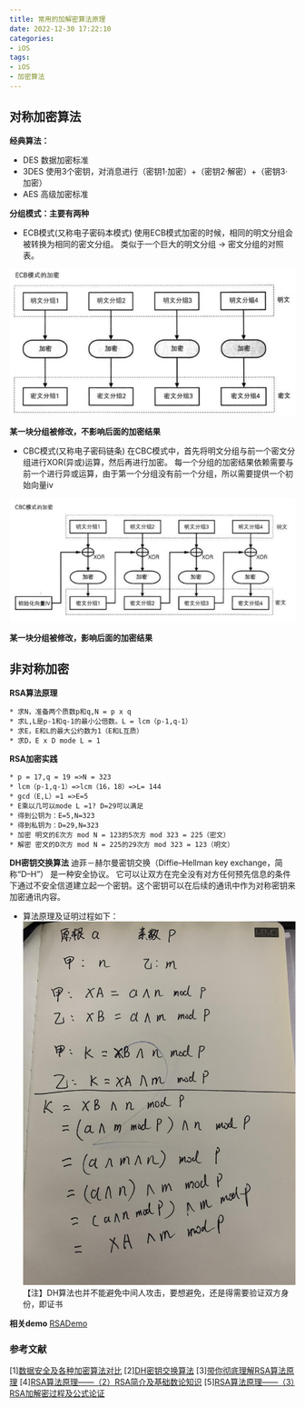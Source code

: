 ```yaml
---
title: 常用的加解密算法原理
date: 2022-12-30 17:22:10
categories:
- iOS
tags:
- iOS
- 加密算法
---
```


## 对称加密算法

**经典算法：**
- DES 数据加密标准
- 3DES 使用3个密钥，对消息进行（密钥1·加密）+（密钥2·解密）+（密钥3·加密）
- AES 高级加密标准

**分组模式：主要有两种**

- ECB模式(又称电子密码本模式)
  使用ECB模式加密的时候，相同的明文分组会被转换为相同的密文分组。
  类似于一个巨大的明文分组 -> 密文分组的对照表。


![](images/iOS/encode_theory/01.jpg)

  **某一块分组被修改，不影响后面的加密结果**

- CBC模式(又称电子密码链条)
  在CBC模式中，首先将明文分组与前一个密文分组进行XOR(异或)运算，然后再进行加密。
  每一个分组的加密结果依赖需要与前一个进行异或运算，由于第一个分组没有前一个分组，所以需要提供一个初始向量iv

![](images/iOS/encode_theory/02.jpg)

**某一块分组被修改，影响后面的加密结果**


## 非对称加密

**RSA算法原理**
```
* 求N，准备两个质数p和q,N = p x q
* 求L,L是p-1和q-1的最小公倍数。L = lcm（p-1,q-1）
* 求E，E和L的最大公约数为1（E和L互质）
* 求D，E x D mode L = 1
```

**RSA加密实践**
```
* p = 17,q = 19 =>N = 323
* lcm（p-1,q-1）=>lcm（16，18）=>L= 144
* gcd（E,L）=1 =>E=5
* E乘以几可以mode L =1? D=29可以满足
* 得到公钥为：E=5,N=323
* 得到私钥为：D=29,N=323
* 加密 明文的E次方 mod N = 123的5次方 mod 323 = 225（密文）
* 解密 密文的D次方 mod N = 225的29次方 mod 323 = 123（明文）
```

**DH密钥交换算法**
迪菲－赫尔曼密钥交换（Diffie–Hellman key exchange，简称“D–H”） 是一种安全协议。
它可以让双方在完全没有对方任何预先信息的条件下通过不安全信道建立起一个密钥。这个密钥可以在后续的通讯中作为对称密钥来加密通讯内容。
- 算法原理及证明过程如下：
![](images/iOS/encode_theory/03.jpg)
【注】DH算法也并不能避免中间人攻击，要想避免，还是得需要验证双方身份，即证书


**相关demo**
[RSADemo](https://github.com/aaszjp/RSADemo)


### 参考文献
[1][数据安全及各种加密算法对比](https://www.jianshu.com/p/b44927161081)
[2][DH密钥交换算法](https://blog.csdn.net/fw0124/article/details/8462373)
[3][带你彻底理解RSA算法原理](https://blog.csdn.net/dbs1215/article/details/48953589)
[4][RSA算法原理——（2）RSA简介及基础数论知识](https://blog.csdn.net/u014044812/article/details/80782448)
[5][RSA算法原理——（3）RSA加解密过程及公式论证](https://blog.csdn.net/u014044812/article/details/80866759)